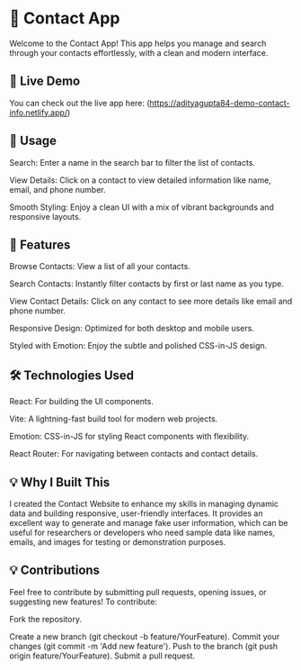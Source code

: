 # 📇 Contact App
Welcome to the Contact App!
This app helps you manage and search through your contacts effortlessly, with a clean and modern interface.

## 🚀 Live Demo

You can check out the live app here: (https://adityagupta84-demo-contact-info.netlify.app/)

## 📝 Usage

Search: Enter a name in the search bar to filter the list of contacts.

View Details: Click on a contact to view detailed information like name, email, and phone number.

Smooth Styling: Enjoy a clean UI with a mix of vibrant backgrounds and responsive layouts.

## 🌟 Features

Browse Contacts: View a list of all your contacts.

Search Contacts: Instantly filter contacts by first or last name as you type.

View Contact Details: Click on any contact to see more details like email and phone number.

Responsive Design: Optimized for both desktop and mobile users.

Styled with Emotion: Enjoy the subtle and polished CSS-in-JS design.

## 🛠️ Technologies Used

React: For building the UI components.

Vite: A lightning-fast build tool for modern web projects.

Emotion: CSS-in-JS for styling React components with flexibility.

React Router: For navigating between contacts and contact details.

## 💡 Why I Built This

I created the Contact Website to enhance my skills in managing dynamic data and building responsive, user-friendly interfaces.
It provides an excellent way to generate and manage fake user information, which can be useful for researchers or developers who need sample data like names, emails, and images for testing or demonstration purposes.

## 💡 Contributions

Feel free to contribute by submitting pull requests, opening issues, or suggesting new features! To contribute:

Fork the repository.

Create a new branch (git checkout -b feature/YourFeature).
Commit your changes (git commit -m 'Add new feature').
Push to the branch (git push origin feature/YourFeature).
Submit a pull request.
